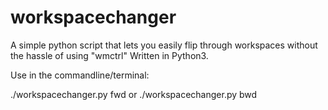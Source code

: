 # workspacechanger
A simple python script that lets you easily flip through workspaces without the hassle of using "wmctrl"
Written in Python3.

Use in the commandline/terminal:

./workspacechanger.py fwd
or
./workspacechanger.py bwd


